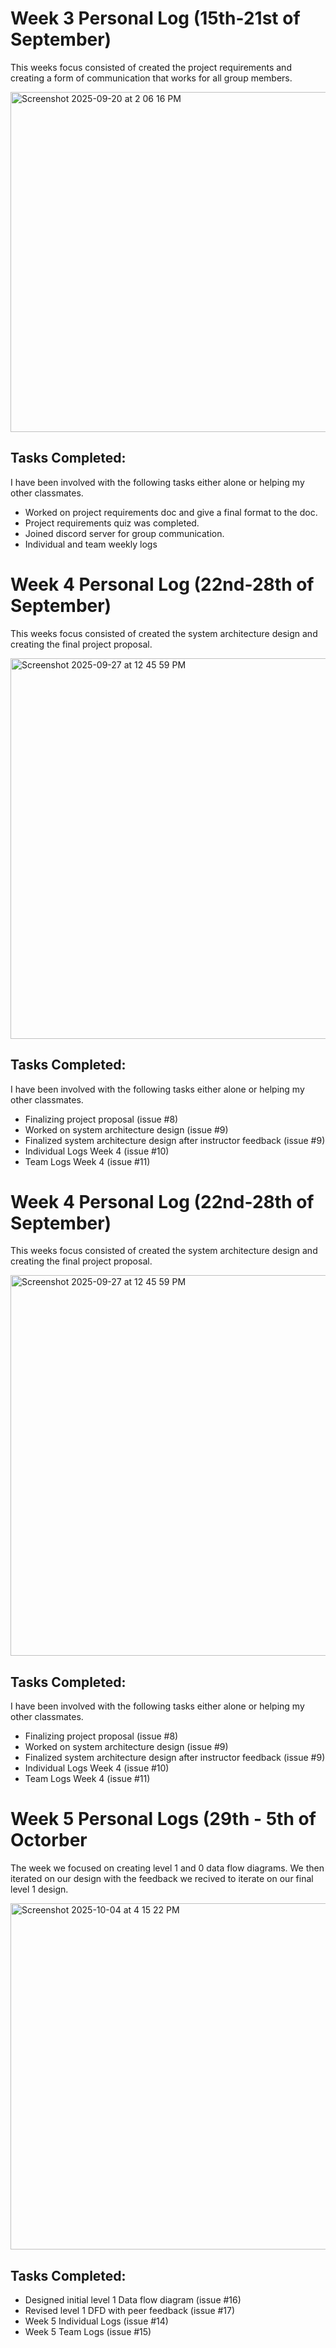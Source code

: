# Week 3 Personal Log (15th-21st of September)

This weeks focus consisted of created the project requirements and creating a form of communication that works for all group members.  

<img width="790" height="544" alt="Screenshot 2025-09-20 at 2 06 16 PM" src="https://github.com/user-attachments/assets/d6dababb-d765-426a-ab6c-c9a4bd6996dc" />

## Tasks Completed:
I have been involved with the following tasks either alone or helping my other classmates.

- Worked on project requirements doc and give a final format to the doc.
- Project requirements quiz was completed.
- Joined discord server for group communication.
- Individual and team weekly logs

# Week 4 Personal Log (22nd-28th of September)

This weeks focus consisted of created the system architecture design and creating the final project proposal.  

<img width="1047" height="609" alt="Screenshot 2025-09-27 at 12 45 59 PM" src="https://github.com/user-attachments/assets/647452b3-1e3e-48e3-ba6b-1dfed41e4a6f" />

## Tasks Completed:
I have been involved with the following tasks either alone or helping my other classmates.

- Finalizing project proposal (issue #8)
- Worked on system architecture design (issue #9)
- Finalized system architecture design after instructor feedback (issue #9)
- Individual Logs Week 4 (issue #10)
- Team Logs Week 4 (issue #11) 

# Week 4 Personal Log (22nd-28th of September)

This weeks focus consisted of created the system architecture design and creating the final project proposal.  

<img width="1047" height="609" alt="Screenshot 2025-09-27 at 12 45 59 PM" src="https://github.com/user-attachments/assets/647452b3-1e3e-48e3-ba6b-1dfed41e4a6f" />

## Tasks Completed:
I have been involved with the following tasks either alone or helping my other classmates.

- Finalizing project proposal (issue #8)
- Worked on system architecture design (issue #9)
- Finalized system architecture design after instructor feedback (issue #9)
- Individual Logs Week 4 (issue #10)
- Team Logs Week 4 (issue #11) 

# Week 5 Personal Logs (29th - 5th of Octorber

The week we focused on creating level 1 and 0 data flow diagrams. We then iterated on our design with the feedback we recived to iterate on our final level 1 design.

<img width="940" height="554" alt="Screenshot 2025-10-04 at 4 15 22 PM" src="https://github.com/user-attachments/assets/a36942ec-1059-4d30-9384-a6b70f62feec" />

## Tasks Completed:
- Designed initial level 1 Data flow diagram (issue #16)
- Revised level 1 DFD with peer feedback (issue #17)
- Week 5 Individual Logs (issue #14)
- Week 5 Team Logs (issue #15)


